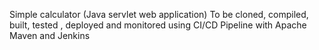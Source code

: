 Simple calculator (Java servlet web application)
To be cloned, compiled, built, tested , deployed and monitored using CI/CD Pipeline with Apache Maven and Jenkins
